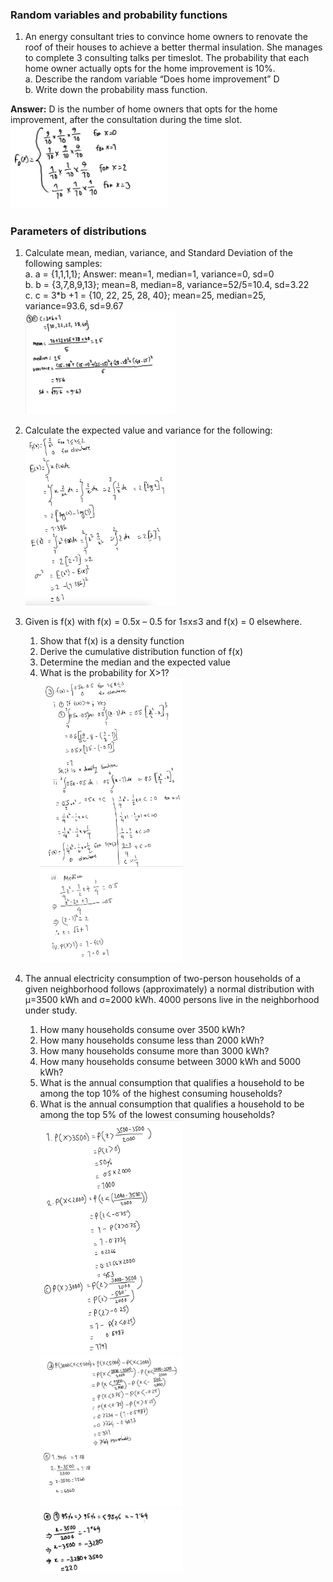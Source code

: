 ### Random variables and probability functions
1. An energy consultant tries to convince home owners to renovate the roof of their
   houses to achieve a better thermal insulation. She manages to complete 3
   consulting talks per timeslot. The probability that each home owner actually opts for
   the home improvement is 10%. <br>
    a. Describe the random variable “Does home improvement” D <br>
    b. Write down the probability mass function. <br>
    
**Answer:** D is the number of home owners that opts for the home improvement, after the consultation
during the time slot. <br>
<img src="Problem-1b.png" alt="Image Description" style="width:50%;height:auto;">

### Parameters of distributions
1. Calculate mean, median, variance, and Standard Deviation of the following samples: <br>
a. a = {1,1,1,1}; Answer: mean=1, median=1, variance=0, sd=0 <br>
b. b = {3,7,8,9,13}; mean=8, median=8, variance=52/5=10.4, sd=3.22 <br>
c. c = 3*b +1 = {10, 22, 25, 28, 40}; mean=25, median=25, variance=93.6, sd=9.67 <br>
<img src="Problem-1C.png" alt="Image Description" style="width:50%;height:auto;"> <br>
2. Calculate the expected value and variance for the following: <br>
   <img src="Problem-2.png" alt="Image Description" style="width:50%;height:auto;"> <br>
3. Given is f(x) with f(x) = 0.5x – 0.5 for 1≤x≤3 and f(x) = 0 elsewhere.
   1. Show that f(x) is a density function
   2. Derive the cumulative distribution function of f(x)
   3. Determine the median and the expected value
   4. What is the probability for X>1? <br>
   <img src="Problem-3ab.png" alt="Image Description" style="width:50%;height:auto;"> <br>
   <img src="Problem-3cd.png" alt="Image Description" style="width:50%;height:auto;"> <br>


4. The annual electricity consumption of two-person households of a given neighborhood
   follows (approximately) a normal distribution with µ=3500 kWh and σ=2000 kWh. 4000
   persons live in the neighborhood under study.
   1. How many households consume over 3500 kWh?
   2. How many households consume less than 2000 kWh?
   3. How many households consume more than 3000 kWh?
   4. How many households consume between 3000 kWh and 5000 kWh?
   5. What is the annual consumption that qualifies a household to be among the
   top 10% of the highest consuming households?
   6. What is the annual consumption that qualifies a household to be among the
   top 5% of the lowest consuming households?
<img src="Problem-4abc.png" alt="Image Description" style="width:50%;height:auto;"> <br>
<img src="Problem-4de.png" alt="Image Description" style="width:50%;height:auto;"> <br>
<img src="Problem-4f.png" alt="Image Description" style="width:50%;height:auto;"> <br>
